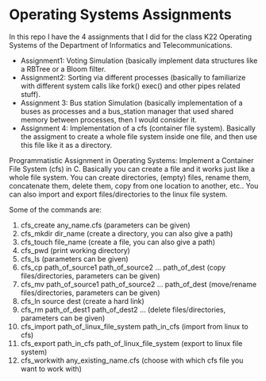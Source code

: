 # Operating Systems Assignments

In this repo I have the 4 assignments that I did for the class K22 Operating Systems of the Department of Informatics and Telecommunications.

- Assignment1: Voting Simulation (basically implement data structures like a RBTree or a Bloom filter.
- Assignment2: Sorting via different processes (basically to familiarize with different system calls like fork() exec() and other pipes related stuff).
- Assignment 3: Bus station Simulation (basically implementation of a buses as processes and a bus_station manager that used shared memory between processes, then I would consider it.
- Assignment 4: Implementation of a cfs (container file system). Basically the assigment to create a whole file system inside one file, and then use this file like it as a directory.

Programmatistic Assignment in Operating Systems: Implement a Container File System (cfs) in C. Basically you can create a file and it works just like a whole file system. You can create directories, (empty) files, rename them, concatenate them, delete them, copy from one location to another, etc.. You can also import and export files/directories to the linux file system.

Some of the commands are:

1. cfs_create any_name.cfs (parameters can be given)
2. cfs_mkdir dir_name (create a directory, you can also give a path)
3. cfs_touch file_name (create a file, you can also give a path)
4. cfs_pwd (print working directory)
5. cfs_ls (parameters can be given)
6. cfs_cp path_of_source1 path_of_source2 ... path_of_dest (copy files/directories, parameters can be given)
7. cfs_mv path_of_source1 path_of_source2 ... path_of_dest (move/rename files/directories, parameters can be given)
8. cfs_ln source dest (create a hard link)
9. cfs_rm path_of_dest1 path_of_dest2 ... (delete files/directories, parameters can be given)
10. cfs_import path_of_linux_file_system path_in_cfs (import from linux to cfs)
11. cfs_export path_in_cfs path_of_linux_file_system (export to linux file system)
12. cfs_workwith any_existing_name.cfs (choose with which cfs file you want to work with)

